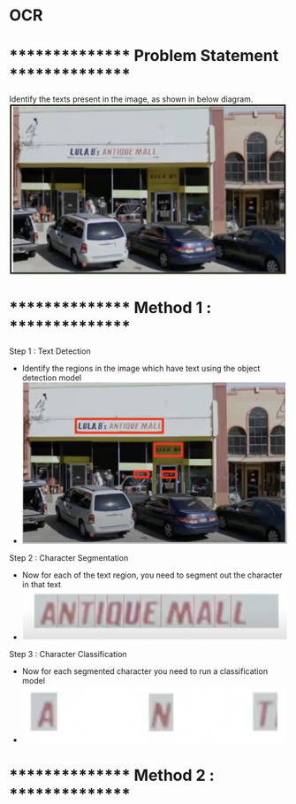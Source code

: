 # OCR

# ************** Problem Statement **************
Identify the texts present in the image, as shown in below diagram.
![alt text](https://github.com/khetansarvesh/CV/blob/main/ocr/prb_statement.png)


# ************** Method 1 : **************

Step 1 : Text Detection
- Identify the regions in the image which have text using the object detection model
- ![alt text](https://github.com/khetansarvesh/CV/blob/main/ocr/txt_det.png)

Step 2 : Character Segmentation
- Now for each of the text region, you need to segment out the character in that text
- ![alt text](https://github.com/khetansarvesh/CV/blob/main/ocr/char_seg.png)


Step 3 : Character Classification
- Now for each segmented character you need to run a classification model
- ![alt text](https://github.com/khetansarvesh/CV/blob/main/ocr/char_class.png)


# ************** Method 2 : **************
